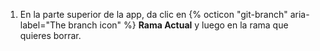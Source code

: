 1. En la parte superior de la app, da clic en {% octicon "git-branch" aria-label="The branch icon" %} **Rama Actual** y luego en la rama que quieres borrar.
